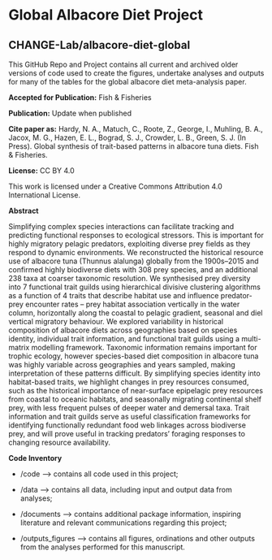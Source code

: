 # Global Albacore Diet Project

## CHANGE-Lab/albacore-diet-global

This GitHub Repo and Project contains all current and archived older versions of code used to create the figures, undertake analyses and outputs for many of the tables for the global albacore diet meta-analysis paper.

**Accepted for Publication:** Fish & Fisheries

**Publication:** Update when published

**Cite paper as:** Hardy, N. A., Matuch, C., Roote, Z., George, I., Muhling, B. A., Jacox, M. G., Hazen, E. L., Bograd, S. J., Crowder, L. B., Green, S. J. (In Press). Global synthesis of trait-based patterns in albacore tuna diets. Fish & Fisheries.

**License:** CC BY 4.0

This work is licensed under a Creative Commons Attribution 4.0 International License.

**Abstract**

Simplifying complex species interactions can facilitate tracking and predicting functional responses to ecological stressors. This is important for highly migratory pelagic predators, exploiting diverse prey fields as they respond to dynamic environments. We reconstructed the historical resource use of albacore tuna (Thunnus alalunga) globally from the 1900s–2015 and confirmed highly biodiverse diets with 308 prey species, and an additional 238 taxa at coarser taxonomic resolution. We synthesised prey diversity into 7 functional trait guilds using hierarchical divisive clustering algorithms as a function of 4 traits that describe habitat use and influence predator-prey encounter rates – prey habitat association vertically in the water column, horizontally along the coastal to pelagic gradient, seasonal and diel vertical migratory behaviour. We explored variability in historical composition of albacore diets across geographies based on species identity, individual trait information, and functional trait guilds using a multi-matrix modelling framework. Taxonomic information remains important for trophic ecology, however species-based diet composition in albacore tuna was highly variable across geographies and years sampled, making interpretation of these patterns difficult. By simplifying species identity into habitat-based traits, we highlight changes in prey resources consumed, such as the historical importance of near-surface epipelagic prey resources from coastal to oceanic habitats, and seasonally migrating continental shelf prey, with less frequent pulses of deeper water and demersal taxa. Trait information and trait guilds serve as useful classification frameworks for identifying functionally redundant food web linkages across biodiverse prey, and will prove useful in tracking predators’ foraging responses to changing resource availability.

**Code Inventory**

* /code --> contains all code used in this project;

* /data --> contains all data, including input and output data from analyses;

* /documents --> contains additional package information, inspiring literature and relevant communications regarding this project; 

* /outputs_figures --> contains all figures, ordinations and other outputs from the analyses performed for this manuscript.